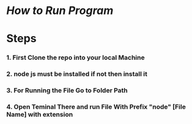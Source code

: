 
# ***How to Run Program***

# Steps

### 1. First Clone the repo into your local Machine

### 2. node js must be installed if not then install it

### 3. For Running the File Go to Folder Path 

### 4. Open Teminal There and run File With Prefix "node" [File Name] with extension





